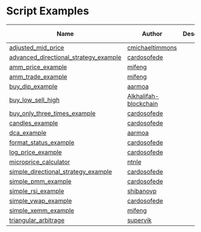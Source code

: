 # Script Examples

| Name  | Author | Description   |  Release Added  |
|--- |---  |---             |---             |
| [adjusted_mid_price](https://github.com/hummingbot/hummingbot/blob/master/scripts/adjusted_mid_price.py)   | [cmichaeltimmons](https://github.com/cmichaeltimmons)   |    |   [1.9.0](/release-notes/1.9.0)             |
| [advanced_directional_strategy_example](https://github.com/hummingbot/hummingbot/blob/master/scripts/advanced_directional_strategy_example.py)   | [cardosofede](https://github.com/cardosofede)    |               |  [1.13.0](/release-notes/1.13.0)              |
| [amm_price_example](https://github.com/hummingbot/hummingbot/blob/master/scripts/amm_price_example.py)  | [mifeng](https://github.com/mifeng)    |                | [1.13.0](/release-notes/1.13.0)               |
| [amm_trade_example](https://github.com/hummingbot/hummingbot/blob/master/scripts/amm_trade_example.py)  | [mifeng](https://github.com/mifeng)    |                |  [1.13.0](/release-notes/1.13.0)              |
| [buy_dip_example](https://github.com/hummingbot/hummingbot/blob/master/scripts/buy_dip_example.py)  | [aarmoa](https://github.com/aarmoa)  |                | [1.4.0](/release-notes/1.4.0)               |
| [buy_low_sell_high](https://github.com/hummingbot/hummingbot/blob/master/scripts/buy_low_sell_high.py)   | [Alkhalifah-blockchain](https://github.com/Alkhalifah-blockchain)    |                |  [1.9.0](/release-notes/1.9.0)              |
| [buy_only_three_times_example](https://github.com/hummingbot/hummingbot/blob/master/scripts/buy_only_three_times_example.py)   | [cardosofede](https://github.com/cardosofede)    |                | [1.7.0](/release-notes/1.7.0)               |
| [candles_example](https://github.com/hummingbot/hummingbot/blob/master/scripts/candles_example.py)   | [cardosofede](https://github.com/cardosofede)    |                | [1.13.0](/release-notes/1.13.0)               |
| [dca_example](https://github.com/hummingbot/hummingbot/blob/master/scripts/dca_example.py)   | [aarmoa](https://github.com/aarmoa)    |                |  [1.4.0](/release-notes/1.4.0)              |
| [format_status_example](https://github.com/hummingbot/hummingbot/blob/master/scripts/format_status_example.py)   | [cardosofede](https://github.com/cardosofede)     |                | [1.7.0](/release-notes/1.7.0)               |
| [log_price_example](https://github.com/hummingbot/hummingbot/blob/master/scripts/log_price_example.py)   | [cardosofede](https://github.com/cardosofede)     |                | [1.7.0](/release-notes/1.7.0)               |
| [microprice_calculator](https://github.com/hummingbot/hummingbot/blob/master/scripts/microprice_calculator.py)   | [ntnle](https://github.com/ntnle)    |                | [1.13.0](/release-notes/1.13.0)               |
| [simple_directional_strategy_example](https://github.com/hummingbot/hummingbot/blob/master/scripts/simple_directional_strategy_example.py)   | [cardosofede](https://github.com/cardosofede)    |                |  [1.13.0](/release-notes/1.13.0)              |
| [simple_pmm_example](https://github.com/hummingbot/hummingbot/blob/master/scripts/simple_pmm_example.py)   | [cardosofede](https://github.com/cardosofede)    |                | [1.9.0](/release-notes/1.9.0)               |
| [simple_rsi_example](https://github.com/hummingbot/hummingbot/blob/master/scripts/simple_rsi_example.py)   | [shibanovp](https://github.com/shibanovp)    |                | [1.10.0](/release-notes/1.10.0)               |
| [simple_vwap_example](https://github.com/hummingbot/hummingbot/blob/master/scripts/simple_vwap_example.py)   | [cardosofede](https://github.com/cardosofede)     |                | [1.7.0](/release-notes/1.7.0)               |
| [simple_xemm_example](https://github.com/hummingbot/hummingbot/blob/master/scripts/simple_xemm_example.py)   | [mifeng](https://github.com/mifeng)    |                |   [1.10.0](/release-notes/1.10.0)             |
| [triangular_arbitrage](https://github.com/hummingbot/hummingbot/blob/master/scripts/triangular_arbitrage.py)   | [supervik](https://github.com/supervik)    |                |      [1.10.0](/release-notes/1.10.0)          |
